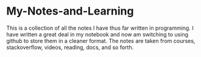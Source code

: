 # My-Notes-and-Learning
This is a collection of all the notes I have thus far written in programming. I have written a great deal in my notebook and now am switching to using github to store them in a cleaner format. The notes are taken from courses, stackoverflow, videos, reading, docs, and so forth.


